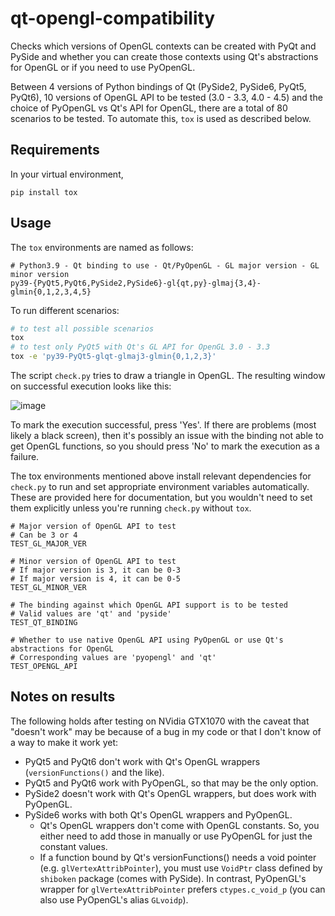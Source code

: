 # qt-opengl-compatibility

Checks which versions of OpenGL contexts can be created with PyQt and PySide and
whether you can create those contexts using Qt's abstractions for OpenGL or if you
need to use PyOpenGL.

Between 4 versions of Python bindings of Qt (PySide2, PySide6, PyQt5, PyQt6), 10
versions of OpenGL API to be tested (3.0 - 3.3, 4.0 - 4.5) and the choice of
PyOpenGL vs Qt's API for OpenGL, there are a total of 80 scenarios to be tested.
To automate this, `tox` is used as described below.

## Requirements

In your virtual environment,

```shell
pip install tox
```

## Usage

The `tox` environments are named as follows:

```
# Python3.9 - Qt binding to use - Qt/PyOpenGL - GL major version - GL minor version
py39-{PyQt5,PyQt6,PySide2,PySide6}-gl{qt,py}-glmaj{3,4}-glmin{0,1,2,3,4,5}
```

To run different scenarios:

```sh
# to test all possible scenarios
tox
# to test only PyQt5 with Qt's GL API for OpenGL 3.0 - 3.3
tox -e 'py39-PyQt5-glqt-glmaj3-glmin{0,1,2,3}'
```

The script `check.py` tries to draw a triangle in OpenGL. The resulting window
on successful execution looks like this:

![image](https://user-images.githubusercontent.com/10922171/125040016-fc993480-e04b-11eb-8570-49dd186966ce.png)

To mark the execution successful, press 'Yes'. If there are problems (most likely a black screen), then
it's possibly an issue with the binding not able to get OpenGL functions, so you should press 'No' to
mark the execution as a failure.

The tox environments mentioned above install relevant dependencies for `check.py` to run
and set appropriate environment variables automatically. These are provided here for
documentation, but you wouldn't need to set them explicitly unless you're running
`check.py` without `tox`.

```
# Major version of OpenGL API to test
# Can be 3 or 4
TEST_GL_MAJOR_VER

# Minor version of OpenGL API to test
# If major version is 3, it can be 0-3
# If major version is 4, it can be 0-5
TEST_GL_MINOR_VER

# The binding against which OpenGL API support is to be tested
# Valid values are 'qt' and 'pyside'
TEST_QT_BINDING

# Whether to use native OpenGL API using PyOpenGL or use Qt's abstractions for OpenGL
# Corresponding values are 'pyopengl' and 'qt'
TEST_OPENGL_API
```

## Notes on results

The following holds after testing on NVidia GTX1070 with the caveat that "doesn't work" may be because of a bug in my code or that I don't know of a way to make it work yet:

- PyQt5 and PyQt6 don't work with Qt's OpenGL wrappers (`versionFunctions()` and the like).
- PyQt5 and PyQt6 work with PyOpenGL, so that may be the only option.
- PySide2 doesn't work with Qt's OpenGL wrappers, but does work with PyOpenGL.
- PySide6 works with both Qt's OpenGL wrappers and PyOpenGL.
  - Qt's OpenGL wrappers don't come with OpenGL constants. So, you either need to add those in manually or use PyOpenGL for just the constant values.
  - If a function bound by Qt's versionFunctions() needs a void pointer (e.g. `glVertexAttribPointer`), you must use `VoidPtr` class defined by `shiboken` package (comes with PySide). In contrast, PyOpenGL's wrapper for `glVertexAttribPointer` prefers `ctypes.c_void_p` (you can also use PyOpenGL's alias `GLvoidp`).
